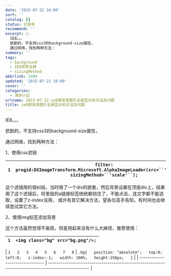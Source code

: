 ```yaml
---
date: '2015-07-22 16:00'
sort: ''
catalog: []
status: 已发布
recommend: ''
excerpt: |-
  IE8。。。
  悲剧的，不支持css3的background-size属性，
  通过网络，找到两种方法：
summary: ''
tags:
  - background
  - IE8背景全屏
  - sizingMethod
abbrlink: 1494
updated: '2015-07-22 16:00'
cover: ''
categories:
  - 清学小记
urlname: 2015-07-22-ie8使背景图片全屏显示的方法及问题
title: ie8使背景图片全屏显示的方法及问题
---
```


IE8。。。


悲剧的，不支持css3的background-size属性，


通过网络，找到两种方法：


1、使用css滤镜


| `1` | `filter: progid:DXImageTransform.Microsoft.AlphaImageLoader(src=``'bg.jpg'``, sizingMethod=``'scale'``);` |
| --- | --------------------------------------------------------------------------------------------------------- |


这个滤镜用的很纠结，当时用了一个div的嵌套，然后背景设置在顶层div上，结果用了这个滤镜后，将里层的a链接标签统统都挡住了，不能点击，连文字都不能选取，设置了z-index没用， 或许有其它解决方法，望各位高手告知，有时间也会继续尝试其它方法。


2、使用img标签添加背景


这个方法虽然觉得不美观，但是用起来没有什么大麻烦，推荐使用：


| `1` | `<img class="bg" src="bg.png"/>;` |
| --- | --------------------------------- |


| `1  
2  
3  
4  
5  
6  
7  
8` | `.bg{  
position: "absolute";  
top:0;  
left:0;  
z-index:-1;  
width: 100%;  
height:150px;  
}` |
| ------------------------------- | -------------------------------------------------------------------------------------------------- |

